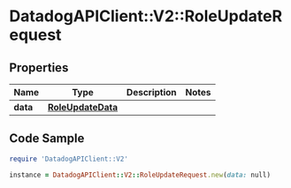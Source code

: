 # DatadogAPIClient::V2::RoleUpdateRequest

## Properties

Name | Type | Description | Notes
------------ | ------------- | ------------- | -------------
**data** | [**RoleUpdateData**](RoleUpdateData.md) |  | 

## Code Sample

```ruby
require 'DatadogAPIClient::V2'

instance = DatadogAPIClient::V2::RoleUpdateRequest.new(data: null)
```


